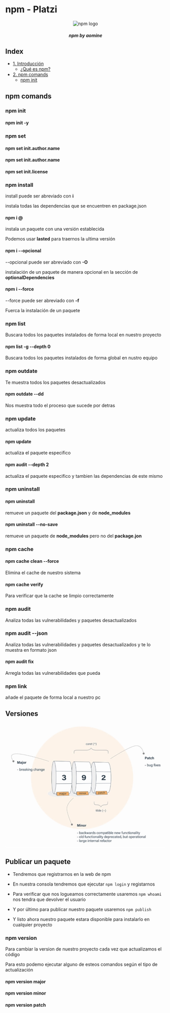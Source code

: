 # npm - Platzi

<div align="center">
  <img src="https://upload.wikimedia.org/wikipedia/commons/thumb/d/db/Npm-logo.svg/120px-Npm-logo.svg.png" alt="npm logo">
  <h5 style="font-weight:bold;" >npm by aomine</h5>
</div>

## Index

- [1. Introducción](#introducción)
  - [¿Qué es npm?](#qué-es-npm)
- [2. npm comands](#npm-comands)
  - [npm init](#npm-init)

## npm comands

### npm init

#### npm init -y

### npm set

#### npm set init.author.name <NAME>
#### npm set init.author.name <EMAIL>
#### npm set init.license <LICENSE>

### npm install

install puede ser abreviado con **i**

instala todas las dependencias que se encuentren en package.json

#### npm i <PACKAGE>@<VERSION>

instala un paquete con una versión establecida

Podemos usar __lasted__ para traernos la ultima versión

#### npm i <PACKAGE> --opcional

--opcional puede ser abreviado con **-O**

instalación de un paquete de manera opcional en la sección de __optionalDependencies__ 

#### npm i <PACKAGE> --force

--force puede ser abreviado con **-f**

Fuerca la instalación de un paquete 

### npm list

Buscara todos los paquetes instalados de forma local en nuestro proyecto

#### npm list -g --depth 0

Buscara todos los paquetes instalados de forma global en nustro equipo

### npm outdate

Te muestra todos los paquetes desactualizados

#### npm outdate --dd

Nos muestra todo el proceso que sucede por detras

### npm update

actualiza todos los paquetes

#### npm update <PACKAGE>

actualiza el paquete especifico

#### npm audit <PACKAGE> --depth 2

actualiza el paquete especifico y tambien las dependencias de este mismo

### npm uninstall

#### npm uninstall <PACKAGE>

remueve un paquete del __package.json__ y de __node_modules__

#### npm uninstall <PACKAGE> --no-save

remueve un paquete de __node_modules__ pero no del __package.jon__

### npm cache

#### npm cache clean --force

Elimina el cache de nuestro sistema

#### npm cache verify

Para verificar que la cache se limpio correctamente

### npm audit

Analiza todas las vulnerabilidades y paquetes desactualizados

### npm audit --json

Analiza todas las vulnerabilidades y paquetes desactualizados y te lo muestra en formato json

#### npm audit fix

Arregla todas las vulnerabilidades que pueda

### npm link

añade el paquete de forma local a nuestro pc

## Versiones

<div align="center">
  <img src="./md/versions.jpg" alt="img">
</div>

## Publicar un paquete

* Tendremos que registrarnos en la web de npm

* En nuestra consola tendremos que ejecutar `npm login` y registarnos

* Para verificar que nos logueamos correctamente usaremos `npm whoami` nos tendra que devolver el usuario

* Y por último para publicar nuestro paquete usaremos `npm publish`

* Y listo ahora nuestro paquete estara disponible para instalarlo en cualquier proyecto

### npm version

Para cambiar la version de nuestro proyecto cada vez que actualizamos el código

Para esto podemo ejecutar alguno de esteos comandos según el tipo de actualización

#### npm version major
#### npm version minor
#### npm version patch
